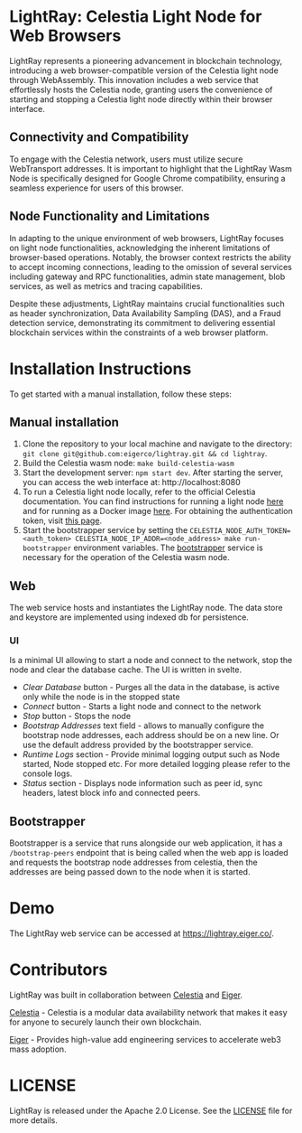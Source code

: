 # LightRay: Celestia Light Node for Web Browsers

LightRay represents a pioneering advancement in blockchain technology, introducing a web browser-compatible version of the Celestia light node through WebAssembly. This innovation includes a web service that effortlessly hosts the Celestia node, granting users the convenience of starting and stopping a Celestia light node directly within their browser interface.

## Connectivity and Compatibility

To engage with the Celestia network, users must utilize secure WebTransport addresses. It is important to highlight that the LightRay Wasm Node is specifically designed for Google Chrome compatibility, ensuring a seamless experience for users of this browser.

## Node Functionality and Limitations

In adapting to the unique environment of web browsers, LightRay focuses on light node functionalities, acknowledging the inherent limitations of browser-based operations. Notably, the browser context restricts the ability to accept incoming connections, leading to the omission of several services including gateway and RPC functionalities, admin state management, blob services, as well as metrics and tracing capabilities.

Despite these adjustments, LightRay maintains crucial functionalities such as header synchronization, Data Availability Sampling (DAS), and a Fraud detection service, demonstrating its commitment to delivering essential blockchain services within the constraints of a web browser platform.

# Installation Instructions

To get started with a manual installation, follow these steps:

## Manual installation
1. Clone the repository to your local machine and navigate to the directory: `git clone git@github.com:eigerco/lightray.git && cd lightray`.
2. Build the Celestia wasm node: `make build-celestia-wasm`
3. Start the development server: `npm start dev`. After starting the server, you can access the web interface at: http://localhost:8080
4. To run a Celestia light node locally, refer to the official Celestia documentation. You can find instructions for running a light node [here](https://docs.celestia.org/nodes/light-node) and for running as a Docker image [here](https://docs.celestia.org/nodes/docker-images). For obtaining the authentication token, visit [this page](https://docs.celestia.org/developers/node-tutorial#auth-token).
5. Start the bootstrapper service by setting the `CELESTIA_NODE_AUTH_TOKEN=<auth_token> CELESTIA_NODE_IP_ADDR=<node_address> make run-bootstrapper` environment variables. The [bootstrapper](#bootstrapper) service is necessary for the operation of the Celestia wasm node.

## Web
The web service hosts and instantiates the LightRay node.
The data store and keystore are implemented using indexed db for persistence.

### UI
Is a minimal UI allowing to start a node and connect to the network, stop the node and clear the database cache.
The UI is written in svelte.
- *Clear Database* button - Purges all the data in the database, is active only while the node is in the stopped state
- *Connect* button - Starts a light node and connect to the network
- *Stop* button - Stops the node
- *Bootstrap Addresses* text field - allows to manually configure the bootstrap node addresses, each address should be on a new line. Or use the default address provided by the bootstrapper service. 
- *Runtime Logs* section - Provide minimal logging output such as Node started, Node stopped etc. For more detailed logging please refer to the console logs.
- *Status* section - Displays node information such as peer id, sync headers, latest block info and connected peers.

## Bootstrapper
Bootstrapper is a service that runs alongside our web application, 
it has a `/bootstrap-peers` endpoint that is being called when the web app is 
loaded and requests the bootstrap node addresses from celestia,
then the addresses are being passed down to the node when it is started.

# Demo
The LightRay web service can be accessed at https://lightray.eiger.co/.

# Contributors
LightRay was built in collaboration between [Celestia](https://celestia.org/) and [Eiger](https://www.eiger.co/).

[Celestia](https://celestia.org/) - Celestia is a modular data availability network that makes it easy for anyone to securely launch their own blockchain.

[Eiger](https://www.eiger.co/) - Provides high-value add engineering services to accelerate web3 mass adoption.

# LICENSE
LightRay is released under the Apache 2.0 License. See the [LICENSE](./LICENSE) file for more details.
